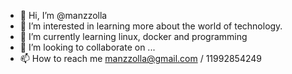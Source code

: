 - 👋 Hi, I’m @manzzolla
- 👀 I’m interested in learning more about the world of technology.
- 🌱 I’m currently learning linux, docker and programming
- 💞️ I’m looking to collaborate on ...
- 📫 How to reach me manzzolla@gmail.com / 11992854249

<!---
manzzolla/manzzolla is a ✨ special ✨ repository because its `README.md` (this file) appears on your GitHub profile.
You can click the Preview link to take a look at your changes.
--->
